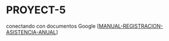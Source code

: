 # PROYECT-5
conectando con documentos Google
[[MANUAL-REGISTRACION-ASISTENCIA-ANUAL](https://docs.google.com/document/d/1j97YDC4AyKlVYe1C6lfsl-pVVoupOJsZyL8qccCVkBU/edit?usp=sharing)]
